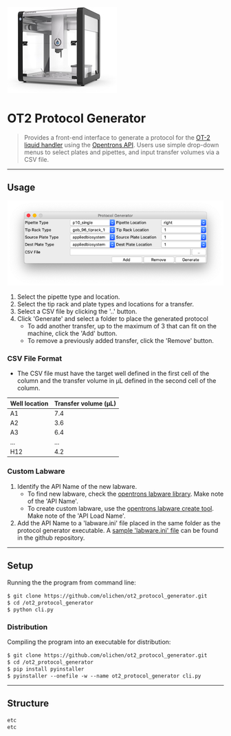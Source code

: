 [![ot2 robot](/docs/ot2-robot.jpg)](https://opentrons.com/ot-2/)

# OT2 Protocol Generator

> Provides a front-end interface to generate a protocol for the [OT-2 liquid handler](https://opentrons.com/ot-2/) using the [Opentrons API](https://docs.opentrons.com/v2/). Users use simple drop-down menus to select plates and pipettes, and input transfer volumes via a CSV file.

---

## Usage

![application window](/docs/app-window.png)

1. Select the pipette type and location.
2. Select the tip rack and plate types and locations for a transfer.
3. Select a CSV file by clicking the '..' button.
4. Click 'Generate' and select a folder to place the generated protocol
    - To add another transfer, up to the maximum of 3 that can fit on the machine, click the 'Add' button.
    - To remove a previously added transfer, click the 'Remove' button.

### CSV File Format

- The CSV file must have the target well defined in the first cell of the column and the transfer volume in μL defined in the second cell of the column.

Well location|Transfer volume (μL)
---|---
A1|7.4
A2|3.6
A3|6.4
...|...
H12|4.2

### Custom Labware

1. Identify the API Name of the new labware.
    - To find new labware, check the [opentrons labware library](https://labware.opentrons.com/). Make note of the 'API Name'.
    - To create custom labware, use the [opentrons labware create tool](https://labware.opentrons.com/create/). Make note of the 'API Load Name'.
2. Add the API Name to a 'labware.ini' file placed in the same folder as the protocol generator executable. A [sample 'labware.ini' file](/labware.ini) can be found in the github repository.

---

## Setup

Running the the program from command line:

```shell
$ git clone https://github.com/olichen/ot2_protocol_generator.git
$ cd /ot2_protocol_generator
$ python cli.py
```

### Distribution

Compiling the program into an executable for distribution:

```shell
$ git clone https://github.com/olichen/ot2_protocol_generator.git
$ cd /ot2_protocol_generator
$ pip install pyinstaller
$ pyinstaller --onefile -w --name ot2_protocol_generator cli.py
```

---

## Structure

```
etc
etc
```
